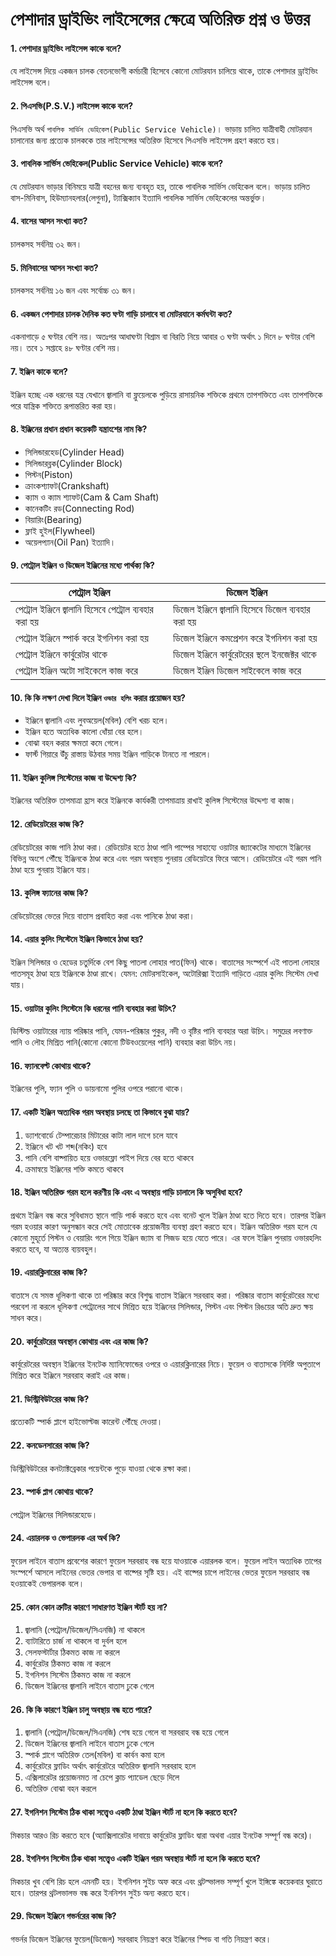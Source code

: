 # পেশাদার ড্রাইভিং লাইসেন্সের ক্ষেত্রে অতিরিক্ত প্রশ্ন ও উত্তর

#### 1. পেশাদার ড্রাইভিং লাইসেন্স কাকে বলে?
যে লাইসেন্স দিয়ে একজন চালক বেতনভোগী কর্মচারী হিসেবে কোনো মোটরযান চালিয়ে থাকে, তাকে পেশাদার ড্রাইভিং লাইসেন্স বলে।

#### 2. পিএসভি(P.S.V.) লাইসেন্স কাকে বলে?
পিএসভি অর্থ `পাবলিক সার্ভিস ভেহিকেল(Public Service Vehicle)`। ভাড়ায় চালিত যাত্রীবাহী মোটরযান চালানোর জন্য প্রত্যেক চালককে তার লাইসেন্সের অতিরিক্ত হিসেবে পিএসভি লাইসেন্স গ্রহণ করতে হয়।

#### 3. পাবলিক সার্ভিস ভেহিকেল(Public Service Vehicle) কাকে বলে?
যে মোটরযান ভাড়ার বিনিময়ে যাত্রী বহনের জন্য ব্যবহৃত হয়, তাকে পাবলিক সার্ভিস ভেহিকেল বলে। ভাড়ায় চালিত বাস-মিনিবাস, হিউম্যানহলার(লেগুনা), ট্যাক্সিক্যাব ইত্যাদি পাবলিক সার্ভিস ভেহিকেলের অন্তর্ভুক্ত।

#### 4. বাসের আসন সংখ্যা কত?
চালকসহ সর্বনিম্ন ৩২ জন।

#### 5. মিনিবাসের আসন সংখ্যা কত?
চালকসহ সর্বনিম্ন ১৬ জন এবং সর্বোচ্চ ৩১ জন।

#### 6. একজন পেশাদার চালক দৈনিক কত ঘণ্টা গাড়ি চালাবে বা মোটরযানে কর্মঘন্টা কত?
একনাগাড়ে ৫ ঘণ্টার বেশি নয়।
অতঃপর আধাঘণ্টা বিশ্রাম বা বিরতি নিয়ে আবার ৩ ঘণ্টা অর্থাৎ ১ দিনে ৮ ঘণ্টার বেশি নয়।
তবে ১ সপ্তাহে ৪৮ ঘণ্টার বেশি নয়।

#### 7. ইঞ্জিন কাকে বলে?
ইঞ্জিন হচ্ছে এক ধরনের যন্ত্র যেখানে জ্বালানি বা ফ্লুয়েলকে পুড়িয়ে রাসায়নিক শক্তিকে প্রথমে তাপশক্তিতে এবং তাপশক্তিকে পরে যান্ত্রিক শক্তিতে রূপান্তরিত করা হয়।

#### 8. ইঞ্জিনের প্রধান প্রধান কয়েকটি যন্ত্রাংশের নাম কি?
- সিলিন্ডারহেড(Cylinder Head)
- সিলিন্ডারব্লক(Cylinder Block)
- পিস্টন(Piston)
- ক্রাংকশ্যাফট(Crankshaft)
- ক্যাম ও ক্যাম শ্যাফট(Cam & Cam Shaft)
- কানেকটিং রড(Connecting Rod)
- বিয়ারিং(Bearing)
- ফ্লাই হুইল(Flywheel)
- অয়েলপ্যান(Oil Pan) ইত্যাদি।

#### 9. পেট্রোল ইঞ্জিন ও ডিজেল ইঞ্জিনের মধ্যে পার্থক্য কি?
| পেট্রোল ইঞ্জিন | ডিজেল ইঞ্জিন |
| --- | --- |
| পেট্রোল ইঞ্জিনে জ্বালানি হিসেবে পেট্রোল ব্যবহার করা হয় | ডিজেল ইঞ্জিনে জ্বালানি হিসেবে ডিজেল ব্যবহার করা হয় |
| পেট্রোল ইঞ্জিনে স্পার্ক করে ইগনিশন করা হয় | ডিজেল ইঞ্জিনে কমপ্রেশন করে ইগনিশন করা হয় |
| পেট্রোল ইঞ্জিনে কার্বুরেটর থাকে | ডিজেল ইঞ্জিনে কার্বুরেটরের স্থলে ইনজেক্টর থাকে |
| পেট্রোল ইঞ্জিন অটো সাইকেলে কাজ করে | ডিজেল ইঞ্জিন ডিজেল সাইকেলে কাজ করে |

#### 10. কি কি লক্ষণ দেখা দিলে ইঞ্জিন `ওভার হলিং` করার প্রয়োজন হয়?
- ইঞ্জিনে জ্বালানি এবং লুবঅয়েল(মবিল) বেশি খরচ হলে।
- ইঞ্জিন হতে অত্যধিক কালো ধোঁয়া বের হলে।
- বোঝা বহন করার ক্ষমতা কমে গেলে।
- ফার্স্ট গিয়ারে উঁচু রাস্তায় উঠবার সময় ইঞ্জিন গাড়িকে টানতে না পারলে।

#### 11. ইঞ্জিন কুলিঙ্গ সিস্টেমের কাজ বা উদ্দেশ্য কি?
ইঞ্জিনের অতিরিক্ত তাপমাত্রা হ্রাস করে ইঞ্জিনকে কার্যকরী তাপমাত্রায় রাখাই কুলিঙ্গ সিস্টেমের উদ্দেশ্য বা কাজ।

#### 12. রেডিয়েটরের কাজ কি?
রেডিয়েটরের কাজ পানি ঠাণ্ডা করা। রেডিয়েটর হতে ঠাণ্ডা পানি পাম্পের সাহায্যে ওয়াটার জ্যাকেটের মাধ্যমে ইঞ্জিনের বিভিন্ন অংশে পৌঁছে ইঞ্জিনকে ঠাণ্ডা করে এবং গরম অবস্থায় পুনরায় রেডিয়েটরে ফিরে আসে। রেডিয়েটরে এই গরম পানি ঠাণ্ডা হয়ে পুনরায় ইঞ্জিনে যায়।

#### 13. কুলিঙ্গ ফ্যানের কাজ কি?
রেডিয়েটরের ভেতর দিয়ে বাতাস প্রবাহিত করা এবং পানিকে ঠাণ্ডা করা।

#### 14. এয়ার কুলিং সিস্টেমে ইঞ্জিন কিভাবে ঠাণ্ডা হয়?
ইঞ্জিন সিলিন্ডার ও হেডের চতুর্দিকে বেশ কিছু পাতলা লোহার পাত(ফিন) থাকে। বাতাসের সংস্পর্শে এই পাতলা লোহার পাতসমূহ ঠাণ্ডা হয়ে ইঞ্জিনকে ঠাণ্ডা রাখে। যেমন: মোটরসাইকেল, অটোরিক্সা ইত্যাদি গাড়িতে এয়ার কুলিং সিস্টেম দেখা যায়।

#### 15. ওয়াটার কুলিং সিস্টেমে কি ধরনের পানি ব্যবহার করা উচিৎ?
ডিস্টিল্ড ওয়াটারের ন্যায় পরিষ্কার পানি, যেমন-পরিষ্কার পুকুর, নদী ও বৃষ্টির পানি ব্যবহার অরা উচিৎ। সমুদ্রের লবণাক্ত পানি ও লৌহ মিশ্রিত পানি(কোনো কোনো টিউবওয়েলের পানি) ব্যবহার করা উচিৎ নয়।

#### 16. ফ্যানবেল্ট কোথায় থাকে?
ইঞ্জিনের পুলি, ফ্যান পুলি ও ডায়নামো পুলির ওপরে পরানো থাকে।

#### 17. একটি ইঞ্জিন অত্যধিক গরম অবস্থায় চলছে তা কিভাবে বুঝা যায়?
1. ড্যাশবোর্ডে টেম্পারেচার মিটারের কাটা লাল দাগে চলে যাবে
2. ইঞ্জিনে খট খট শব্দ(নকিং) হবে
3. পানি বেশি বাষ্পায়িত হয়ে ওভারফ্লো পাইপ দিয়ে বের হতে থাকবে
4. ক্রমান্বয়ে ইঞ্জিনের শক্তি কমতে থাকবে

#### 18. ইঞ্জিন অতিরিক্ত গরম হলে করণীয় কি এবং এ অবস্থায় গাড়ি চালালে কি অসুবিধা হবে?
প্রথমে ইঞ্জিন বন্ধ করে সুবিধামত স্থানে গাড়ি পার্ক করতে হবে এবং বনেট খুলে ইঞ্জিন ঠাণ্ডা হতে দিতে হবে।
তারপর ইঞ্জিন গরম হওয়ার কারণ অনুসন্ধান করে সেই মোতাবেক প্রয়োজনীয় ব্যবস্থা গ্রহণ করতে হবে।
ইঞ্জিন অতিরিক্ত গরম হলে যে কোনো মুহূর্তে পিস্টন ও বেয়ারিং গলে গিয়ে ইঞ্জিন জ্যাম বা সিজড হয়ে যেতে পারে।
এর ফলে ইঞ্জিন পুনরায় ওভারহলিং করতে হবে, যা অত্যন্ত ব্যয়বহুল।

#### 19. এয়ারক্লিনারের কাজ কি?
বাতাসে যে সমস্ত ধূলিকণা থাকে তা পরিষ্কার করে বিশুদ্ধ বাতাস ইঞ্জিনে সরবরাহ করা। পরিষ্কার বাতাস কার্বুরেটরের মধ্যে পরবেশ না করলে ধূলিকণা পেট্রোলের সাথে মিশ্রিত হয়ে ইঞ্জিনের সিলিন্ডার, পিস্টন এবং পিস্টন রিঙয়ের অতি দ্রুত ক্ষয় সাধন করে।

#### 20. কার্বুরেটরের অবস্থান কোথায় এবং এর কাজ কি?
কার্বুরেটরের অবস্থান ইঞ্জিনের ইনটেক ম্যানিফোন্ডের ওপরে ও এয়ারক্লিনারের নিচে। ফুয়েল ও বাতাসকে নির্দিষ্ট অপুতাপে মিশ্রিত করে ইঞ্জিনে সরবরাহ করাই এর কাজ।

#### 21. ডিস্ট্রিবিউটরের কাজ কি?
প্রত্যেকটি স্পার্ক প্লাগে হাইভোল্টজ কারেন্ট পৌঁছে দেওয়া।

#### 22. কনডেনসারের কাজ কি?
ডিস্ট্রিবিউটরের কনট্যাক্টব্রেকার পয়েন্টকে পুড়ে যাওয়া থেকে রক্ষা করা।

#### 23. স্পার্ক প্লাগ কোথায় থাকে?
পেট্রোল ইঞ্জিনের সিলিন্ডারহেডে।

#### 24. এয়ারলক ও ভেপারলক এর অর্থ কি?
ফুয়েল লাইনে বাতাস প্রবেশের কারণে ফুয়েল সরবরাহ বন্ধ হয়ে যাওয়াকে এয়ারলক বলে।
ফুয়েল লাইন অত্যধিক তাপের সংস্পর্শে আসলে লাইনের ভেতর ভেপার বা বাষ্পের সৃষ্টি হয়। এই বাষ্পের চাপে লাইনের ভেতর ফুয়েল সরবরাহ বন্ধ হওয়াকেই ভেপারলক বলে।

#### 25. কোন কোন ত্রুটির কারণে সাধারণত ইঞ্জিন স্টার্ট হয় না?
1. জ্বালানি (পেট্রোল/ডিজেল/সিএনজি) না থাকলে
2. ব্যাটারিতে চার্জ না থাকলে বা দুর্বল হলে
3. সেলফস্টার্টার ঠিকমত কাজ না করলে
4. কার্বুরেটর ঠিকমত কাজ না করলে
5. ইগনিশন সিস্টেম ঠিকমত কাজ না করলে
6. ডিজেল ইঞ্জিনের জ্বালানি লাইনে বাতাস ঢুকে গেলে

#### 26. কি কি কারণে ইঞ্জিন চালু অবস্থায় বন্ধ হতে পারে?
1. জ্বালানি (পেট্রোল/ডিজেল/সিএনজি) শেষ হয়ে গেলে বা সরবরাহ বন্ধ হয়ে গেলে
2. ডিজেল ইঞ্জিনের জ্বালানি লাইনে বাতাস ঢুকে গেলে
3. স্পার্ক প্লাগে অতিরিক্ত তেল(মবিল) বা কার্বন কমা হলে
4. কার্বুরেটরে ফ্লাডিং অর্থাৎ কার্বুরেটরে অতিরিক্ত জ্বালানি সরবরাহ হলে
5. এক্সিলারেটর প্রয়োজনমত না চেপে ক্লাচ প্যাডেল ছেড়ে দিলে
6. অতিরিক্ত বোঝা বহন করলে

#### 27. ইগনিশন সিস্টেম ঠিক থাকা সত্ত্বেও একটি ঠাণ্ডা ইঞ্জিন স্টার্ট না হলে কি করতে হবে?
মিকচার আরও রিচ করতে হবে (অ্যাক্সিলারেটর দাবায়ে কার্বুরেটর ফ্লাডিং দ্বারা অথবা এয়ার ইনটেক সম্পূর্ণ বন্ধ করে)।

#### 28. ইগনিশন সিস্টেম ঠিক থাকা সত্ত্বেও একটি ইঞ্জিন গরম অবস্থায় স্টার্ট না হলে কি করতে হবে?
মিকচার খুব বেশি রিচ হলে এমনটি হয়। ইগনিশন সুইচ অফ করে এবং থ্রটল্ভালভ সম্পূর্ণ খুলে ইঙ্গিঙ্কে কয়েকবার ঘুরাতে হবে। তারপর থ্রটলভালভ বন্ধ করে ইননিশন সুইচ অন্য করতে হবে।

#### 29. ডিজেল ইঞ্জিনে গভর্নরের কাজ কি?
গভর্নর ডিজেল ইঞ্জিনের ফুয়েল(ডিজেল) সরবরাহ নিয়ন্ত্রণ করে ইঞ্জিনের স্পিড বা গতি নিয়ন্ত্রণ করে।